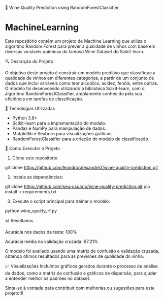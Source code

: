 🍷 Wine Quality Prediction using RandomForestClassifier
# MachineLearning
Este repositório contém um projeto de Machine Learning que utiliza o algoritmo Random Forest para prever a qualidade de vinhos com base em diversas variáveis químicas do famoso Wine Dataset do Scikit-learn.

🔍 Descrição do Projeto

O objetivo deste projeto é construir um modelo preditivo que classifique a qualidade de vinhos em diferentes categorias, a partir de um conjunto de dados que inclui variáveis como teor alcoólico, acidez, fenóis, entre outras. O modelo foi desenvolvido utilizando a biblioteca Scikit-learn, com o algoritmo RandomForestClassifier, amplamente conhecido pela sua eficiência em tarefas de classificação.



🔧 Tecnologias Utilizadas

- Python 3.8+
- Scikit-learn para a implementação do modelo.
- Pandas e NumPy para manipulação de dados.
- Matplotlib e Seaborn para visualizações gráficas.
- RandomForestClassifier para a criação do modelo de classificação.

🚀 Como Executar o Projeto

1. Clone este repositório:

 git clone https://github.com/leandroralexandre2/wine-quality-prediction.git


2. Instale as dependências:

git clone https://github.com/seu-usuario/wine-quality-prediction.git
pip install -r requirements.txt

3. Execute o script principal para treinar o modelo:

python wine_quality_rf.py


📊 Resultados

Acurácia nos dados de teste: 100%

Acurácia média na validação cruzada: 97.21%

O modelo foi avaliado usando uma matriz de confusão e validação cruzada, obtendo ótimos resultados para as previsões de qualidade do vinho.

📈 Visualizações
Incluímos gráficos gerados durante o processo de análise de dados, como a matriz de confusão e gráficos de dispersão, para ajudar a entender melhor os padrões no dataset.

Sinta-se à vontade para contribuir com melhorias ou sugestões para este projeto!!!


